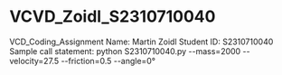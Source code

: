 # VCVD_Zoidl_S2310710040
VCD_Coding_Assignment
Name: Martin Zoidl
Student ID: S2310710040
Sample call statement: python S2310710040.py --mass=2000 --velocity=27.5 --friction=0.5 --angle=0°

